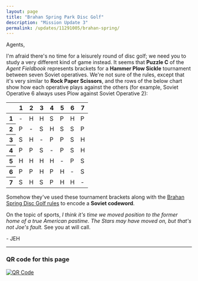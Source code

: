 ```yaml
---
layout: page
title: "Brahan Spring Park Disc Golf"
description: "Mission Update 3"
permalink: /updates/11291005/brahan-spring/
---
```


Agents,

I'm afraid there's no time for a leisurely round of disc golf;
we need you to study a very different kind of game instead.
It seems that **Puzzle C** of the *Agent Fieldbook* represents
brackets for a **Hammer Plow Sickle** tournament between seven Soviet
operatives. We're not sure of the rules, except that it's very similar
to **Rock Paper Scissors**, and the rows of the below chart show how
each operative plays against the others (for example, Soviet Operative 6
always uses Plow against Soviet Operative 2):

<div class="table-wrapper">
  <table>
    <thead>
      <tr>
        <th></th>
        <th>1</th>
        <th>2</th>
        <th>3</th>
        <th>4</th>
        <th>5</th>
        <th>6</th>
        <th>7</th>
      </tr>
    </thead>
    <tbody>
      <tr>
        <th>1</th>
        <td>-</td>
        <td>H</td>
        <td>H</td>
        <td>S</td>
        <td>P</td>
        <td>H</td>
        <td>P</td>
      </tr>
      <tr>
        <th>2</th>
        <td>P</td>
        <td>-</td>
        <td>S</td>
        <td>H</td>
        <td>S</td>
        <td>S</td>
        <td>P</td>
      </tr>
      <tr>
        <th>3</th>
        <td>S</td>
        <td>H</td>
        <td>-</td>
        <td>P</td>
        <td>P</td>
        <td>S</td>
        <td>H</td>
      </tr>
      <tr>
        <th>4</th>
        <td>P</td>
        <td>P</td>
        <td>S</td>
        <td>-</td>
        <td>P</td>
        <td>S</td>
        <td>H</td>
      </tr>
      <tr>
        <th>5</th>
        <td>H</td>
        <td>H</td>
        <td>H</td>
        <td>H</td>
        <td>-</td>
        <td>P</td>
        <td>S</td>
      </tr>
      <tr>
        <th>6</th>
        <td>P</td>
        <td>P</td>
        <td>H</td>
        <td>P</td>
        <td>H</td>
        <td>-</td>
        <td>S</td>
      </tr>
      <tr>
        <th>7</th>
        <td>S</td>
        <td>H</td>
        <td>S</td>
        <td>P</td>
        <td>H</td>
        <td>H</td>
        <td>-</td>
      </tr>
    </tbody>
  </table>
</div>

Somehow they've used these tournament brackets along with the
[Brahan Spring Disc Golf rules](/img/disc-golf-rules.jpg)
to encode a **Soviet codeword**.

On the topic of sports, *I think it's time we moved position to the
former home of a true American pastime. The Stars may have moved on,
but that's not Joe's fault.* See you at will call.

\- JEH

<!-- * [Back to Mission Update 2](/updates/89001283/lowe-mill/) -->

---

### QR code for this page

[![QR Code][qrcode]][qrcode]

[qrcode]: https://api.qrserver.com/v1/create-qr-code/?size=300x300&data=http://ephunt16.clontz.org/updates/11291005/brahan-spring/
